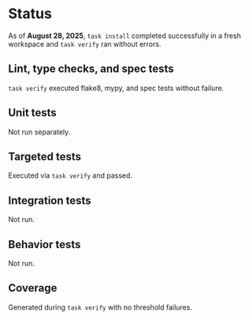 # Status

As of **August 28, 2025**, `task install` completed successfully in a fresh
workspace and `task verify` ran without errors.

## Lint, type checks, and spec tests
`task verify` executed flake8, mypy, and spec tests without failure.

## Unit tests
Not run separately.

## Targeted tests
Executed via `task verify` and passed.

## Integration tests
Not run.

## Behavior tests
Not run.

## Coverage
Generated during `task verify` with no threshold failures.
